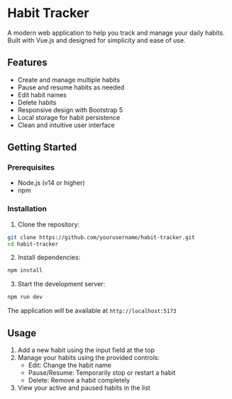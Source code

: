 # Habit Tracker

A modern web application to help you track and manage your daily habits. Built with Vue.js and designed for simplicity and ease of use.

## Features

- Create and manage multiple habits
- Pause and resume habits as needed
- Edit habit names
- Delete habits
- Responsive design with Bootstrap 5
- Local storage for habit persistence
- Clean and intuitive user interface

## Getting Started

### Prerequisites

- Node.js (v14 or higher)
- npm

### Installation

1. Clone the repository:

```bash
git clone https://github.com/yourusername/habit-tracker.git
cd habit-tracker
```

2. Install dependencies:

```bash
npm install
```

3. Start the development server:

```bash
npm run dev
```

The application will be available at `http://localhost:5173`

## Usage

1. Add a new habit using the input field at the top
2. Manage your habits using the provided controls:
   - Edit: Change the habit name
   - Pause/Resume: Temporarily stop or restart a habit
   - Delete: Remove a habit completely
3. View your active and paused habits in the list